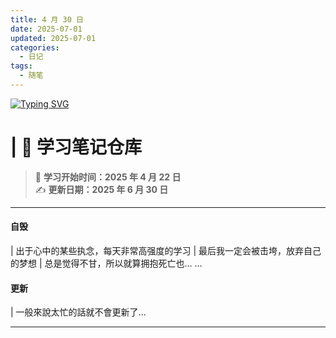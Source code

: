 ```yaml
---
title: 4 月 30 日
date: 2025-07-01
updated: 2025-07-01
categories:
  - 日记
tags:
  - 随笔
---
```


[![Typing SVG](https://readme-typing-svg.herokuapp.com?font=Fira+Code&pause=1000&width=435&lines=Happiness+Nightmare+Experience+-%E5%B0%BE%E5%B7%B4)](https://git.io/typing-svg)

# | 🧠 学习笔记仓库

> 📅 **学习开始时间：2025 年 4 月 22 日**  
> ✍️ **更新日期：2025 年 6 月 30 日**

---

#### 自毁

| 出于心中的某些执念，每天非常高强度的学习
| 最后我一定会被击垮，放弃自己的梦想
| 总是觉得不甘，所以就算拥抱死亡也… …

#### 更新

| 一般來說太忙的話就不會更新了...

---
